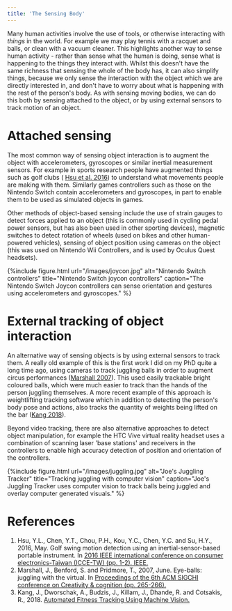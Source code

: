 ```yaml
---
title: 'The Sensing Body'
---
```

Many human activities involve the use of tools, or otherwise interacting with *things* in the world. For example we may play tennis with a racquet and balls, or clean with a vacuum cleaner. This highlights another way to sense human activity - rather than sense what the human is doing, sense what is happening to the things they interact with. Whilst this doesn't have the same richness that sensing the whole of the body has, it can also simplify things, because we only sense the interaction with the object which we are directly interested in, and don't have to worry about what is happening with the rest of the person's body. As with sensing moving bodies, we can do this both by sensing attached to the object, or by using external sensors to track motion of an object.

# Attached sensing

The most common way of sensing object interaction is to augment the object with accelerometers, gyroscopes or similar inertial measurement sensors. For example in sports research people have augmented things such as golf clubs ( [Hsu et al. 2016](#Hsu)) to understand what movements people are making with them. Similarly games controllers such as those on the Nintendo Switch contain accelerometers and gyroscopes, in part to enable them to be used as simulated objects in games. 

Other methods of object-based sensing include the use of strain gauges to detect forces applied to an object (this is commonly used in cycling pedal power sensors, but has also been used in other sporting devices), magnetic switches to detect rotation of wheels (used on bikes and other human-powered vehicles), sensing of object position using cameras on the object (this was used on Nintendo Wii Controllers, and is used by Oculus Quest headsets). 

{%include figure.html url="/images/joycon.jpg" alt="Nintendo Switch controllers" title="Nintendo Switch joycon controllers" caption="The Nintendo Switch Joycon controllers can sense orientation and gestures using accelerometers and gyroscopes." %}

# External tracking of object interaction

An alternative way of sensing objects is by using external sensors to track them. A really old example of this is the first work I did on my PhD quite a long time ago, using cameras to track juggling balls in order to augment circus performances ([Marshall 2007](#Marshall)). This used easily trackable bright coloured balls, which were much easier to track than the hands of the person juggling themselves. A more recent example of this approach is weightlifting tracking software which in addition to detecting the person's body pose and actions, also tracks the quantity of weights being lifted on the bar ([Kang 2018](#Kang)).

Beyond video tracking, there are also alternative approaches to detect object manipulation, for example the HTC Vive virtual reality headset uses a combination of scanning laser 'base stations' and receivers in the controllers to enable high accuracy detection of position and orientation of the controllers.

{%include figure.html url="/images/juggling.jpg" alt="Joe's Juggling Tracker" title="Tracking juggling with computer vision" caption="Joe's Juggling Tracker uses computer vision to track balls being juggled and overlay computer generated visuals." %}

# References

1. <a id="Hsu"></a> Hsu, Y.L., Chen, Y.T., Chou, P.H., Kou, Y.C., Chen, Y.C. and Su, H.Y., 2016, May. Golf swing motion detection using an inertial-sensor-based portable instrument. In <a href="https://doi.org/10.1109/ICCE-TW.2016.7521016">2016 IEEE international conference on consumer electronics-Taiwan (ICCE-TW) (pp. 1-2). IEEE.</a>
2. <a id="Marshall"></a>Marshall, J., Benford, S. and Pridmore, T., 2007, June. Eye-balls: juggling with the virtual. In <a href="https://doi.org/10.1145/1254960.1255005">Proceedings of the 6th ACM SIGCHI conference on Creativity & cognition (pp. 265-266).</a>
2. <a id="Kang"></a>Kang, J., Dworschak, A., Budzis, J., Killam, J., Dhande, R. and Cotsakis, R., 2018. <a href="https://justinkang221.github.io/files/ENPH_459_Project_Summary.pdf">Automated Fitness Tracking Using Machine Vision.</a>